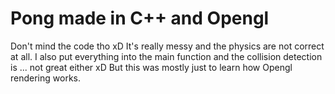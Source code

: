 # Pong made in C++ and Opengl

Don't mind the code tho xD
It's really messy and the physics are not correct at all.
I also put everything into the main function and the collision detection is ... not great either xD
But this was mostly just to learn how Opengl rendering works.

